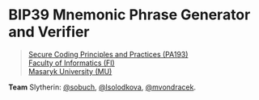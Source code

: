 # BIP39 Mnemonic Phrase Generator and Verifier

> [Secure Coding Principles and Practices (PA193)](https://is.muni.cz/course/fi/autumn2019/PA193?lang=en)<br/>
> [Faculty of Informatics (FI)](https://www.fi.muni.cz/index.html.en)<br/>
> [Masaryk University (MU)](https://www.muni.cz/en)

**Team** Slytherin: [@sobuch](https://github.com/sobuch), [@lsolodkova](https://github.com/lsolodkova), [@mvondracek](https://github.com/mvondracek).
